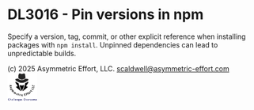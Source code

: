 # DL3016 - Pin versions in npm

Specify a version, tag, commit, or other explicit reference when installing
packages with `npm install`. Unpinned dependencies can lead to unpredictable
builds.

(c) 2025 Asymmetric Effort, LLC. <scaldwell@asymmetric-effort.com>
[<img src="../img/asymmetric-effort.png" alt="Asymmetric Effort logo" width="60" height="60">](https://asymmetric-effort.com/)
